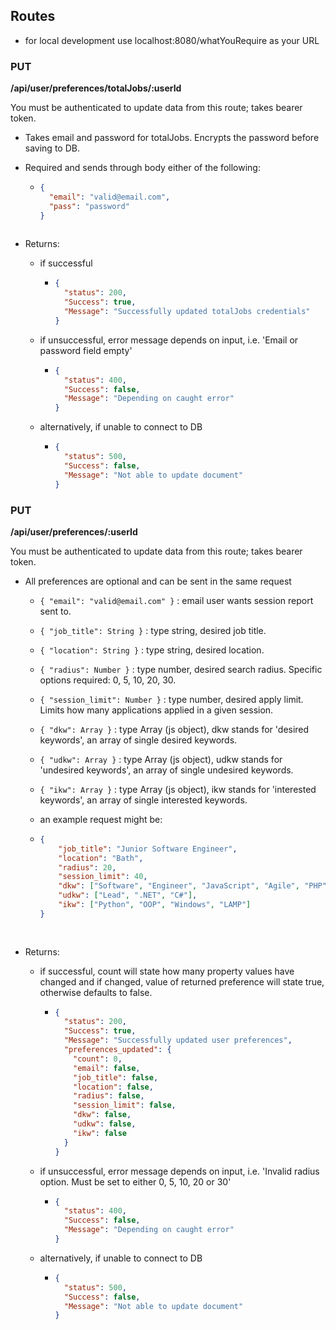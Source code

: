 ## Routes
- for local development use localhost:8080/whatYouRequire as your URL

### PUT
**/api/user/preferences/totalJobs/:userId**

You must be authenticated to update data from this route; takes bearer token.

- Takes email and password for totalJobs. Encrypts the password before saving to DB.

- Required and sends through body either of the following:
    - ```JSON
      { 
        "email": "valid@email.com", 
        "pass": "password"
      }
    
- Returns:
    - if successful 
        - ```JSON
          { 
            "status": 200,
            "Success": true, 
            "Message": "Successfully updated totalJobs credentials"
          }  
    - if unsuccessful, error message depends on input, i.e. 'Email or password field empty'
        - ```JSON
          { 
            "status": 400,
            "Success": false, 
            "Message": "Depending on caught error"
          }
    - alternatively, if unable to connect to DB
        - ```JSON
          { 
            "status": 500,
            "Success": false, 
            "Message": "Not able to update document"
          }

### PUT
**/api/user/preferences/:userId**

You must be authenticated to update data from this route; takes bearer token.

- All preferences are optional and can be sent in the same request

    - `{ "email": "valid@email.com" }` : email user wants session report sent to.
    - `{ "job_title": String }` : type string, desired job title.
    - `{ "location": String }` :  type string, desired location.
    - `{ "radius": Number }` : type number, desired search radius. Specific options required: 0, 5, 10, 20, 30.
    - `{ "session_limit": Number }` : type number, desired apply limit. Limits how many applications applied in a given session.
    - `{ "dkw": Array }` : type Array (js object), dkw stands for 'desired keywords', an array of single desired keywords. 
    - `{ "udkw": Array }` : type Array (js object), udkw stands for 'undesired keywords', an array of single undesired keywords. 
    - `{ "ikw": Array }` : type Array (js object), ikw stands for 'interested keywords', an array of single interested keywords. 
    
    - an example request might be:
    - ```JSON
      { 
          "job_title": "Junior Software Engineer",
          "location": "Bath",
          "radius": 20,
          "session_limit": 40,
          "dkw": ["Software", "Engineer", "JavaScript", "Agile", "PHP"],
          "udkw": ["Lead", ".NET", "C#"],
          "ikw": ["Python", "OOP", "Windows", "LAMP"]
      }
    
    
- Returns:
    - if successful, count will state how many property values have changed and if changed, value of returned preference will state true, otherwise defaults to false.
        - ```JSON
          { 
            "status": 200,
            "Success": true, 
            "Message": "Successfully updated user preferences",
            "preferences_updated": {
              "count": 0,
              "email": false,
              "job_title": false,
              "location": false,
              "radius": false,
              "session_limit": false,
              "dkw": false,
              "udkw": false,
              "ikw": false
            }
          }
    - if unsuccessful, error message depends on input, i.e. 'Invalid radius option. Must be set to either 0, 5, 10, 20 or 30'
        - ```JSON
          { 
            "status": 400,
            "Success": false, 
            "Message": "Depending on caught error"
          }
    - alternatively, if unable to connect to DB
        - ```JSON
          { 
            "status": 500,
            "Success": false, 
            "Message": "Not able to update document"
          }